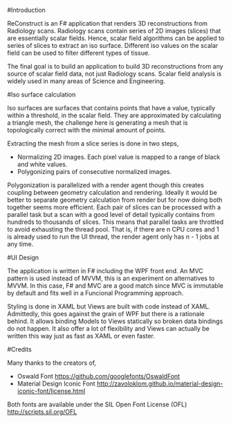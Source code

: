 #Introduction

ReConstruct is an F# application that renders 3D reconstructions from Radiology scans.
Radiology scans contain series of 2D images (slices) that are essentially scalar fields.
Hence, scalar field algorithms can be applied to series of slices to extract an iso surface.
Different iso values on the scalar field can be used to filter different types of tissue.

The final goal is to build an application to build 3D reconstructions from any source of scalar field data, not just Radiology scans.
Scalar field analysis is widely used in many areas of Science and Engineering.

#Iso surface calculation

Iso surfaces are surfaces that contains points that have a value, typically within a threshold, in the scalar field.
They are approximated by calculating a triangle mesh, the challenge here is generating a mesh that is topologically correct with the minimal amount of points.

Extracting the mesh from a slice series is done in two steps,

- Normalizing 2D images. Each pixel value is mapped to a range of black and white values.
- Polygonizing pairs of consecutive normalized images.

Polygonization is parallelized with a render agent though this creates coupling between geometry calculation and rendering.
Ideally it would be better to separate geometry calculation from render but for now doing both together seems more efficient.
Each pair of slices can be processed with a parallel task but a scan with a good level of detail typically contains from hundreds to thousands of slices.
This means that parallel tasks are throttled to avoid exhausting the thread pool.
That is, if there are n CPU cores and 1 is already used to run the UI thread, the render agent only has n - 1 jobs at any time.

#UI Design

The application is written in F# including the WPF front end.
An MVC pattern is used instead of MVVM, this is an experiment on alternatives to MVVM.
In this case, F# and MVC are a good match since MVC is immutable by default and fits well in a Funcional Programming approach.

Styling is done in XAML but Views are built with code instead of XAML. 
Admittedly, this goes against the grain of WPF but there is a rationale behind.
It allows binding Models to Views statically so broken data bindings do not happen.
It also offer a lot of flexibility and Views can actually be written this way just as fast as XAML or even faster.

#Credits

Many thanks to the creators of,

- Oswald Font https://github.com/googlefonts/OswaldFont
- Material Design Iconic Font http://zavoloklom.github.io/material-design-iconic-font/license.html

Both fonts are available under the SIL Open Font License (OFL) http://scripts.sil.org/OFL
